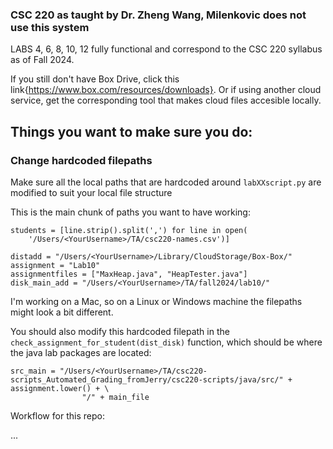 ### CSC 220 as taught by Dr. Zheng Wang, Milenkovic does not use this system

LABS 4, 6, 8, 10, 12 fully functional and correspond to the CSC 220 syllabus as of Fall 2024.

If you still don't have Box Drive, click this link{https://www.box.com/resources/downloads}. Or if using another cloud service, get the corresponding tool that makes cloud files accesible locally. 

## Things you want to make sure you do: 

### Change hardcoded filepaths 

Make sure all the local paths that are hardcoded around `labXXscript.py` are modified to suit your local file structure

This is the main chunk of paths you want to have working:

```python3
students = [line.strip().split(',') for line in open(
    '/Users/<YourUsername>/TA/csc220-names.csv')]

distadd = "/Users/<YourUsername>/Library/CloudStorage/Box-Box/"
assignment = "Lab10"
assignmentfiles = ["MaxHeap.java", "HeapTester.java"]
disk_main_add = "/Users/<YourUsername>/TA/fall2024/lab10/"
```
I'm working on a Mac, so on a Linux or Windows machine the filepaths might look a bit different. 

You should also modify this hardcoded filepath in the `check_assignment_for_student(dist_disk)` function, which should be where the java lab packages are located: 

```python3
src_main = "/Users/<YourUsername>/TA/csc220-scripts_Automated_Grading_fromJerry/csc220-scripts/java/src/" + assignment.lower() + \
                "/" + main_file
```


Workflow for this repo: 

...


